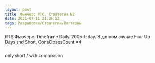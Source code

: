 ```yaml
---
layout: post
title: Фьючерс РТС. Стратегия N2
date: 2021-07-11 21:26:52
tags: Разработка/Стратегии/Паттерны
---
```


RTS Фьючерс. Timeframe Daily. 2005-today.
В данном случае Four Up Days and Short,  ConsClosesCount =4


<img src="https://raw.githubusercontent.com/Ragve-hub/scribble/gh-pages/images/pattern2_ch.png" alt="">

only short / with commission

<img src="https://raw.githubusercontent.com/Ragve-hub/scribble/gh-pages/images/pattern2_p.png" alt="">

